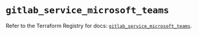 # `gitlab_service_microsoft_teams`

Refer to the Terraform Registry for docs: [`gitlab_service_microsoft_teams`](https://registry.terraform.io/providers/gitlabhq/gitlab/16.8.1/docs/resources/service_microsoft_teams).
